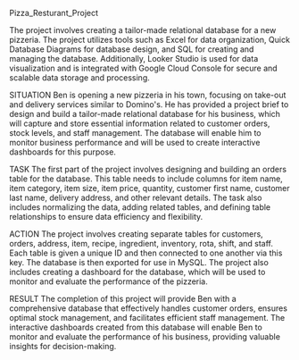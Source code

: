 Pizza_Resturant_Project


The project involves creating a tailor-made relational database for a new pizzeria. The project utilizes tools such as Excel for data organization, Quick Database Diagrams for database design, and SQL for creating and managing the database. Additionally, Looker Studio is used for data visualization and is integrated with Google Cloud Console for secure and scalable data storage and processing.


SITUATION
Ben is opening a new pizzeria in his town, focusing on take-out and delivery services similar to Domino's. He has provided a project brief to design and build a tailor-made relational database for his business, which will capture and store essential information related to customer orders, stock levels, and staff management. The database will enable him to monitor business performance and will be used to create interactive dashboards for this purpose.


TASK
The first part of the project involves designing and building an orders table for the database. This table needs to include columns for item name, item category, item size, item price, quantity, customer first name, customer last name, delivery address, and other relevant details. The task also includes normalizing the data, adding related tables, and defining table relationships to ensure data efficiency and flexibility.


ACTION
The project involves creating separate tables for customers, orders, address, item, recipe, ingredient, inventory, rota, shift, and staff. Each table is given a unique ID and then connected to one another via this key. The database is then exported for use in MySQL. The project also includes creating a dashboard for the database, which will be used to monitor and evaluate the performance of the pizzeria.


RESULT
The completion of this project will provide Ben with a comprehensive database that effectively handles customer orders, ensures optimal stock management, and facilitates efficient staff management. The interactive dashboards created from this database will enable Ben to monitor and evaluate the performance of his business, providing valuable insights for decision-making.
